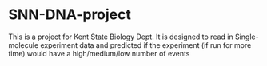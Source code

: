 # SNN-DNA-project
This is a project for Kent State Biology Dept. It is designed to read in Single-molecule experiment data and predicted if the experiment (if run for more time) would have a high/medium/low number of events
